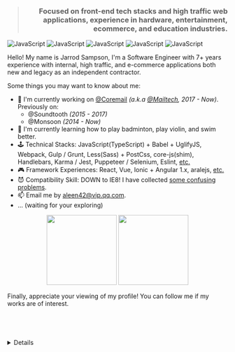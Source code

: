 
<blockquote align="right"><h3>Focused on front-end tech stacks and high traffic web applications, experience in hardware, entertainment, ecommerce, and education industries.</h3></blockquote>

![JavaScript](https://badges.aleen42.com/src/javascript.svg)
![JavaScript](https://badges.aleen42.com/src/javascript.svg)
![JavaScript](https://badges.aleen42.com/src/javascript.svg)
![JavaScript](https://badges.aleen42.com/src/javascript.svg)
![JavaScript](https://badges.aleen42.com/src/javascript.svg)

Hello! My name is Jarrod Sampson, I'm a Software Engineer with 7+ years experience with internal, high traffic, and e-commerce applications both new and legacy as an independent contractor.

Some things you may want to know about me:

- 🔭 I'm currently working on [@Coremail](https://github.com/Coremail) *(a.k.a [@Mailtech](https://github.com/Mailtech), 2017 - Now)*. Previously on:
  - @Soundtooth *(2015 - 2017)*
  - @Monsoon *(2014 - Now)*
- 🏸 I'm currently learning how to play badminton, play violin, and swim better.
- 🕹 Technical Stacks: JavaScript(TypeScript) + Babel + UglifyJS, Webpack, Gulp / Grunt, Less(Sass) + PostCss, core-js(shim), Handlebars, Karma / Jest, Puppeteer / Selenium, Eslint, [etc.](https://wiki.aleen42.com/Programming/JavaScript/JavaScript.html)
- 🎮 Framework Experiences: React, Vue, Ionic + Angular 1.x, aralejs, [etc.](https://wiki.aleen42.com/Programming/JavaScript/Framework/Framework.html)
- 😈 Compatibility Skill: DOWN to IE8! I have collected [some confusing problems](https://github.com/aleen42/PersonalWiki/issues/32).
- 📫 Email me by [aleen42@vip.qq.com](mailto:aleen42@vip.qq.com).
- ... (waiting for your exploring)

<p align="center">
<img src="https://github-readme-stats.vercel.app/api/top-langs/?username=jarrodsampson&layout=compact&title_color=58a6ff&text_color=999&bg_color=ffffff00" height="160px" />
<img src="https://github-readme-stats.vercel.app/api?username=jarrodsampson&title_color=58a6ff&text_color=999&icon_color=F7DF1E&bg_color=ffffff00&show_icons=true" height="160px" />
</p>

Finally, appreciate your viewing of my profile! You can follow me if my works are of interest.

## &nbsp;

<details>
</details>
